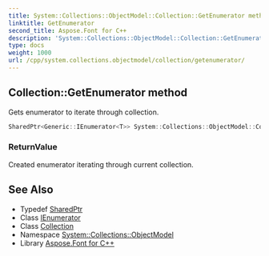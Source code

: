 ```yaml
---
title: System::Collections::ObjectModel::Collection::GetEnumerator method
linktitle: GetEnumerator
second_title: Aspose.Font for C++
description: 'System::Collections::ObjectModel::Collection::GetEnumerator method. Gets enumerator to iterate through collection in C++.'
type: docs
weight: 1000
url: /cpp/system.collections.objectmodel/collection/getenumerator/
---
```

## Collection::GetEnumerator method


Gets enumerator to iterate through collection.

```cpp
SharedPtr<Generic::IEnumerator<T>> System::Collections::ObjectModel::Collection<T>::GetEnumerator() override
```


### ReturnValue

Created enumerator iterating through current collection.

## See Also

* Typedef [SharedPtr](../../../system/sharedptr/)
* Class [IEnumerator](../../../system.collections.generic/ienumerator/)
* Class [Collection](../)
* Namespace [System::Collections::ObjectModel](../../)
* Library [Aspose.Font for C++](../../../)
